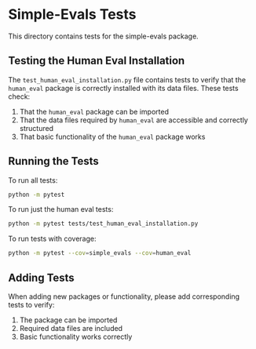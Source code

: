 # Simple-Evals Tests

This directory contains tests for the simple-evals package.

## Testing the Human Eval Installation

The `test_human_eval_installation.py` file contains tests to verify that the `human_eval` package is correctly installed with its data files. These tests check:

1. That the `human_eval` package can be imported
2. That the data files required by `human_eval` are accessible and correctly structured
3. That basic functionality of the `human_eval` package works

## Running the Tests

To run all tests:
```bash
python -m pytest
```

To run just the human eval tests:
```bash
python -m pytest tests/test_human_eval_installation.py
```

To run tests with coverage:
```bash
python -m pytest --cov=simple_evals --cov=human_eval
```

## Adding Tests

When adding new packages or functionality, please add corresponding tests to verify:
1. The package can be imported
2. Required data files are included
3. Basic functionality works correctly 